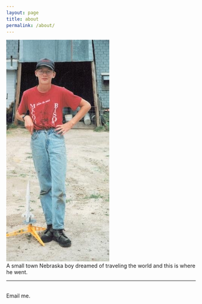 ```yaml
---
layout: page
title: about
permalink: /about/
---
```


<img class="col one right" src="/img/farmkid.jpg">

<br/>
A small town Nebraska boy dreamed of traveling the world and this is where he went.


<br/>
<hr/>
<br/>
<span class="contacticon center">
	<a href="mailto:miller.clayton@gmail.com"><i class="fa fa-envelope-square"></i></a>
	<a href="https://github.com/cmiller8" target="_blank"><i class="fa fa-github-square"></i></a>
	<a href="https://www.linkedin.com/in/claytonmiller/" target="_blank"><i class="fa fa-linkedin-square"></i></a>
	<a href="https://twitter.com" target="_blank"><i class="fa fa-twitter-square"></i></a>
</span>

<div class="col three caption">
	Email me.
</div>

